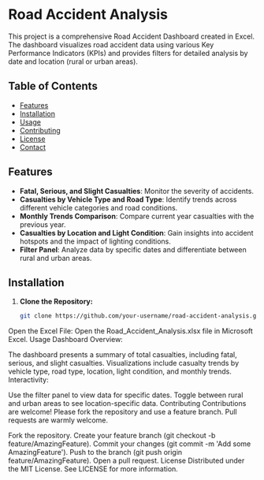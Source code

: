 # Road Accident Analysis

This project is a comprehensive Road Accident Dashboard created in Excel. The dashboard visualizes road accident data using various Key Performance Indicators (KPIs) and provides filters for detailed analysis by date and location (rural or urban areas).

## Table of Contents
- [Features](#features)
- [Installation](#installation)
- [Usage](#usage)
- [Contributing](#contributing)
- [License](#license)
- [Contact](#contact)

## Features

- **Fatal, Serious, and Slight Casualties**: Monitor the severity of accidents.
- **Casualties by Vehicle Type and Road Type**: Identify trends across different vehicle categories and road conditions.
- **Monthly Trends Comparison**: Compare current year casualties with the previous year.
- **Casualties by Location and Light Condition**: Gain insights into accident hotspots and the impact of lighting conditions.
- **Filter Panel**: Analyze data by specific dates and differentiate between rural and urban areas.

## Installation

1. **Clone the Repository:**
   ```bash
   git clone https://github.com/your-username/road-accident-analysis.git
Open the Excel File:
Open the Road_Accident_Analysis.xlsx file in Microsoft Excel.
Usage
Dashboard Overview:

The dashboard presents a summary of total casualties, including fatal, serious, and slight casualties.
Visualizations include casualty trends by vehicle type, road type, location, light condition, and monthly trends.
Interactivity:

Use the filter panel to view data for specific dates.
Toggle between rural and urban areas to see location-specific data.
Contributing
Contributions are welcome! Please fork the repository and use a feature branch. Pull requests are warmly welcome.

Fork the repository.
Create your feature branch (git checkout -b feature/AmazingFeature).
Commit your changes (git commit -m 'Add some AmazingFeature').
Push to the branch (git push origin feature/AmazingFeature).
Open a pull request.
License
Distributed under the MIT License. See LICENSE for more information.
